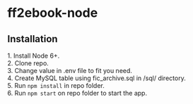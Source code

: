 # ff2ebook-node

<h2>Installation</h2>
1. Install Node 6+. <br />
2. Clone repo.<br />
3. Change value in .env file to fit you need.<br />
4. Create MySQL table using fic_archive.sql in /sql/ directory.<br />
5. Run <code>npm install</code> in repo folder.<br />
6. Run <code>npm start</code> on repo folder to start the app.<br />